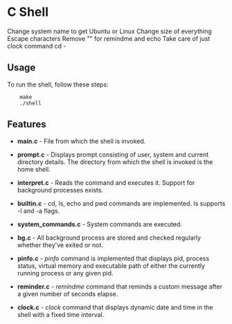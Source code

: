 # C Shell

Change system name to get Ubuntu or Linux
Change size of everything
Escape characters
Remove "" for remindme and echo
Take care of just clock command
cd -

## Usage

To run the shell, follow these steps:

```
    make
    ./shell
```

## Features

- **main.c** - File from which the shell is invoked.

- **prompt.c** - Displays prompt consisting of user, system and current directory details. The directory from which the shell is invoked is the home shell.

- **interpret.c** - Reads the command and executes it. Support for background processes exists. 

- **builtin.c** - cd, ls, echo and pwd commands are implemented. ls supports -l and -a flags. 

- **system_commands.c** - System commands are executed.

- **bg.c** - All background process are stored and checked regularly whether they've exited or not.

- **pinfo.c** - _pinfo_ command is implemented that displays pid, process status, virtual memory and executable path of either the currently running process or any given pid.

- **reminder.c** - _remindme_ command that reminds a custom message after a given number of seconds elapse. 

- **clock.c** - _clock_ command that displays dynamic date and time in the shell with a fixed time interval.